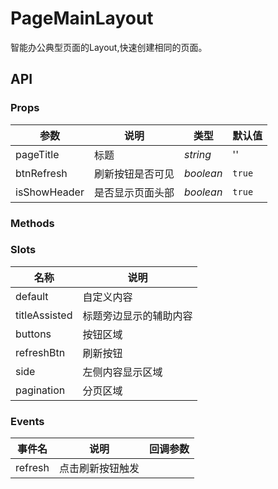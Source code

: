 # PageMainLayout
智能办公典型页面的Layout,快速创建相同的页面。


## API

### Props
| 参数 | 说明 | 类型 | 默认值 |
| --- | --- | --- | --- |
| pageTitle | 标题 | *string* | '' | 
| btnRefresh| 刷新按钮是否可见 | *boolean* | `true` |
| isShowHeader | 是否显示页面头部 | *boolean* | `true` |

### Methods


### Slots
| 名称    | 说明          |
| ------- | ------------- |
| default | 自定义内容 |
| titleAssisted | 标题旁边显示的辅助内容 |
| buttons | 按钮区域 |
| refreshBtn | 刷新按钮 |
| side | 左侧内容显示区域 |
| pagination | 分页区域 |

### Events

| 事件名 | 说明 | 回调参数 |
| --- | --- | --- |
| refresh | 点击刷新按钮触发 | |
